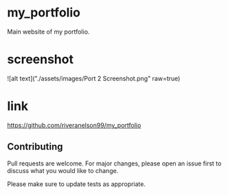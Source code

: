 # my_portfolio
Main website of my portfolio.

# screenshot

![alt text]("./assets/images/Port 2 Screenshot.png" raw=true)

# link

https://github.com/riveranelson99/my_portfolio

## Contributing
Pull requests are welcome. For major changes, please open an issue first to discuss what you would like to change.

Please make sure to update tests as appropriate.
